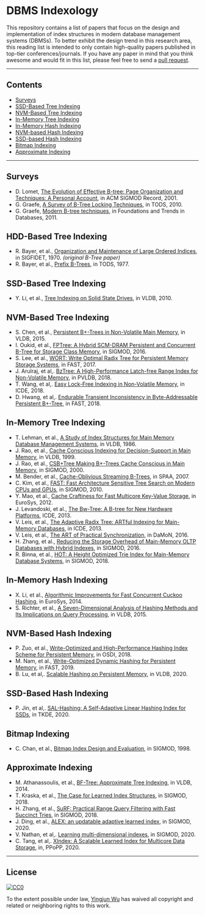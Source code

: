 # DBMS Indexology

This repository contains a list of papers that focus on the design and implementation of index structures in modern database management systems (DBMSs). To better exhibit the design trend in this research area, this reading list is intended to only contain high-quality papers published in top-tier conferences/journals. If you have any paper in mind that you think awesome and would fit in this list, please feel free to send a [pull request](https://github.com/yingjunwu/DBMS-Indexology/pulls).

- - -

## Contents
- [Surveys](#surveys)
- [SSD-Based Tree Indexing](#ssd-based-tree-indexing)
- [NVM-Based Tree Indexing](#nvm-based-tree-indexing)
- [In-Memory Tree Indexing](#in-memory-tree-indexing)
- [In-Memory Hash Indexing](#in-memory-hash-indexing)
- [NVM-based Hash Indexing](#nvm-based-hash-indexing)
- [SSD-based Hash Indexing](#ssd-based-hash-indexing)
- [Bitmap Indexing](#bitmap-indexing)
- [Approximate Indexing](#approximate-indexing)

- - -

## Surveys
* D. Lomet, [The Evolution of Effective B-tree: Page Organization and Techniques: A Personal Account](https://www.microsoft.com/en-us/research/wp-content/uploads/2016/02/p64-lomet.pdf), in ACM SIGMOD Record, 2001.
* G. Graefe, [A Survey of B-Tree Locking Techniques](https://dl.acm.org/citation.cfm?id=1806907.1806908), in TODS, 2010.
* G. Graefe, [Modern B-tree techniques](https://www.nowpublishers.com/article/Details/DBS-028), in Foundations and Trends in Databases, 2011.

## HDD-Based Tree Indexing
* R. Bayer, et al., [Organization and Maintenance of Large Ordered Indices](https://infolab.usc.edu/csci585/Spring2010/den_ar/indexing.pdf), in SIGFIDET, 1970. _(original B-Tree paper)_
* R. Bayer, et al., [Prefix B-Trees](https://dl.acm.org/citation.cfm?id=320530), in TODS, 1977.

## SSD-Based Tree Indexing
* Y. Li, et al., [Tree Indexing on Solid State Drives](https://dl.acm.org/citation.cfm?id=1920990), in VLDB, 2010.

## NVM-Based Tree Indexing
* S. Chen, et al., [Persistent B+-Trees in Non-Volatile Main Memory](http://www.vldb.org/pvldb/vol8/p786-chen.pdf), in VLDB, 2015.
* I. Oukid, et al., [FPTree: A Hybrid SCM-DRAM Persistent and Concurrent B-Tree for Storage Class Memory](https://dl.acm.org/citation.cfm?id=2915251), in SIGMOD, 2016.
* S. Lee, et al., [WORT: Write Optimal Radix Tree for Persistent Memory Storage Systems](https://www.usenix.org/system/files/conference/fast17/fast17-lee.pdf), in FAST, 2017.
* J. Arulraj, et al,. [BzTree: A High-Performance Latch-free Range Index for Non-Volatile Memory](http://www.vldb.org/pvldb/vol11/p553-arulraj.pdf), in PVLDB, 2018.
* T. Wang, et al,. [Easy Lock-Free Indexing in Non-Volatile Memory](https://ieeexplore.ieee.org/stamp/stamp.jsp?tp=&arnumber=8509270), in ICDE, 2018.
* D. Hwang, et al,. [Endurable Transient Inconsistency in Byte-Addressable Persistent B+-Tree](https://www.usenix.org/system/files/conference/fast18/fast18-hwang.pdf), in FAST, 2018.

## In-Memory Tree Indexing
* T. Lehman, et al., [A Study of Index Structures for Main Memory Database Management Systems](http://www.vldb.org/conf/1986/P294.PDF), in VLDB, 1986.
* J. Rao, et al., [Cache Conscious Indexing for Decision-Support in Main Memory](http://www.vldb.org/conf/1999/P7.pdf), in VLDB, 1999.
* J. Rao, et al., [CSB+Tree Making B+-Trees Cache Conscious in Main Memory](https://dl.acm.org/citation.cfm?id=335449), in SIGMOD, 2000.
* M. Bender, et al., [Cache-Oblivious Streaming B-Trees](https://dl.acm.org/citation.cfm?id=1248393), in SPAA, 2007.
* C. Kim, et al., [FAST: Fast Architecture Sensitive Tree Search on Modern CPUs and GPUs](https://dl.acm.org/citation.cfm?id=1807206), in SIGMOD, 2010.
* Y. Mao, et al., [Cache Craftiness for Fast Multicore Key-Value Storage](https://dl.acm.org/citation.cfm?id=2168855), in EuroSys, 2012.
* J. Levandoski, et al., [The Bw-Tree: A B-tree for New Hardware Platforms](https://www.microsoft.com/en-us/research/publication/the-bw-tree-a-b-tree-for-new-hardware/), ICDE, 2013.
* V. Leis, et al., [The Adaptive Radix Tree: ARTful Indexing for Main-Memory Databases](https://db.in.tum.de/~leis/papers/ART.pdf), in ICDE, 2013.
* V. Leis, et al., [The ART of Practical Synchronization](https://dl.acm.org/citation.cfm?id=2933352), in DaMoN, 2016.
* H. Zhang, et al., [Reducing the Storage Overhead of Main-Memory OLTP Databases with Hybrid Indexes](https://dl.acm.org/citation.cfm?id=2915222), in SIGMOD, 2016.
* R. Binna, et al., [HOT: A Height Optimized Trie Index for Main-Memory Database Systems](https://dl.acm.org/citation.cfm?id=3183713.3196896), in SIGMOD, 2018.


## In-Memory Hash Indexing
* X. Li, et al., [Algorithmic Improvements for Fast Concurrent Cuckoo Hashing](https://dl.acm.org/citation.cfm?id=2592820), in EuroSys, 2014.
* S. Richter, et al., [A Seven-Dimensional Analysis of Hashing Methods and Its Implications on Query Processing](
http://www.vldb.org/pvldb/vol9/p96-richter.pdf), in VLDB, 2015.

## NVM-Based Hash Indexing
* P. Zuo, et al., [Write-Optimized and High-Performance Hashing Index Scheme for Persistent Memory](https://www.usenix.org/system/files/osdi18-zuo.pdf), in OSDI, 2018.
* M. Nam, et al., [Write-Optimized Dynamic Hashing for Persistent Memory](https://www.usenix.org/system/files/fast19-nam.pdf), in FAST, 2019.
* B. Lu, et al,. [Scalable Hashing on Persistent Memory](http://www.vldb.org/pvldb/vol13/p1147-lu.pdf), in VLDB, 2020.

## SSD-Based Hash Indexing
* P. Jin, et al,. [SAL-Hashing: A Self-Adaptive Linear Hashing Index for SSDs](https://ieeexplore.ieee.org/stamp/stamp.jsp?tp=&arnumber=8565887), in TKDE, 2020.

## Bitmap Indexing
* C. Chan, et al., [Bitmap Index Design and Evaluation](https://dl.acm.org/citation.cfm?id=276336), in SIGMOD, 1998.

## Approximate Indexing
* M. Athanassoulis, et al., [BF-Tree: Approximate Tree Indexing](http://www.vldb.org/pvldb/vol7/p1881-athanassoulis.pdf), in VLDB, 2014.
* T. Kraska, et al., [The Case for Learned Index Structures](https://arxiv.org/abs/1712.01208), in SIGMOD, 2018.
* H. Zhang, et al., [SuRF: Practical Range Query Filtering with Fast Succinct Tries](https://dl.acm.org/doi/pdf/10.1145/3183713.3196931), in SIGMOD, 2018.
* J. Ding, et al., [ALEX: an updatable adaptive learned index](https://dl.acm.org/doi/pdf/10.1145/3318464.3389711), in SIGMOD, 2020.
* V. Nathan, et al,. [Learning multi-dimensional indexes](https://dl.acm.org/doi/pdf/10.1145/3318464.3380579), in SIGMOD, 2020.
* C. Tang, et al,. [XIndex: A Scalable Learned Index for Multicore Data Storage](https://dl.acm.org/doi/pdf/10.1145/3332466.3374547), in, PPoPP, 2020.
- - -

## License

[![CC0](http://i.creativecommons.org/p/zero/1.0/88x31.png)](http://creativecommons.org/publicdomain/zero/1.0/)

To the extent possible under law, [Yingjun Wu](https://yingjunwu.github.io/) has waived all copyright and related or neighboring rights to this work.

